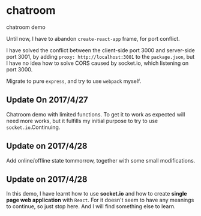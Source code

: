 # chatroom
chatroom demo

Until now, I have to abandon `create-react-app` frame, for port conflict.

I have solved the conflict between the client-side port 3000 and server-side port 3001, by adding `proxy: http://localhost:3001` to the `package.json`, but I have no idea how to solve CORS caused by socket.io, which listening on port 3000.

Migrate to pure `express`, and try to use `webpack` myself.

## Update On 2017/4/27
Chatroom demo with limited functions. To get it to work as expected will need more works, but it fulfills my initial purpose to try to use `socket.io`.Continuing.

## Update on 2017/4/28
Add online/offline state tommorrow, together with some small modifications.

## Update on 2017/4/28
In this demo, I have learnt how to use **socket.io** and how to create **single page web application** with `React`. For it doesn't seem to have any meanings to continue, so just stop here. And I will find something else to learn.